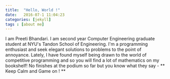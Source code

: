 ```yaml
---
title:  "Hello, World !"
date:   2016-07-1 11:04:23
categories: [jekyll]
tags : [about me]
---
```


I am Preeti Bhandari. I am second year Computer Engineering graduate student at NYU's Tandon School of Engineering. I'm a programming enthusiast and seek elegant solutions to problems to the point of annoyance. Lately, I have found myself being drawn to the world of competitive programming and so you will find a lot of mathematics on my bookshelf! No finishes at the podium so far but you know what they say - ** Keep Calm and Game on ! **
